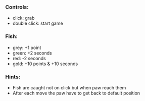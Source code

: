 ### Controls:
- click: grab
- double click: start game

### Fish:
- grey: +1 point
- green: +2 seconds
- red: -2 seconds
- gold: +10 points & +10 seconds


### Hints:
- Fish are caught not on click but when paw reach them
- After each move the paw have to get back to default position